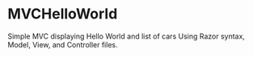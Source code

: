 # MVCHelloWorld
Simple MVC displaying Hello World and list of cars
Using Razor syntax, Model, View, and Controller files.
